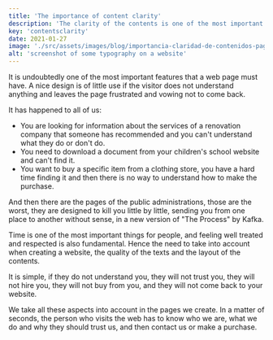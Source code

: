 ```yaml
---
title: 'The importance of content clarity'
description: 'The clarity of the contents is one of the most important characteristics. A nice design is of little use if the visitor does not understand anything and leaves the page frustrated.'
key: 'contentsclarity'
date: 2021-01-27
image: './src/assets/images/blog/importancia-claridad-de-contenidos-pagina-web.jpg'
alt: 'screenshot of some typography on a website'
---
```


It is undoubtedly one of the most important features that a web page must have.
A nice design is of little use if the visitor does not understand anything and leaves the page frustrated and vowing not to come back.

It has happened to all of us:

- You are looking for information about the services of a renovation company that someone has recommended and you can't understand what they do or don't do.
- You need to download a document from your children's school website and can't find it.
- You want to buy a specific item from a clothing store, you have a hard time finding it and then there is no way to understand how to make the purchase.

And then there are the pages of the public administrations, those are the worst, they are designed to kill you little by little, sending you from one place to another without sense, in a new version of "The Process" by Kafka.

Time is one of the most important things for people, and feeling well treated and respected is also fundamental. Hence the need to take into account when creating a website, the quality of the texts and the layout of the contents.

It is simple, if they do not understand you, they will not trust you, they will not hire you, they will not buy from you, and they will not come back to your website.

We take all these aspects into account in the pages we create. In a matter of seconds, the person who visits the web has to know who we are, what we do and why they should trust us, and then contact us or make a purchase.
